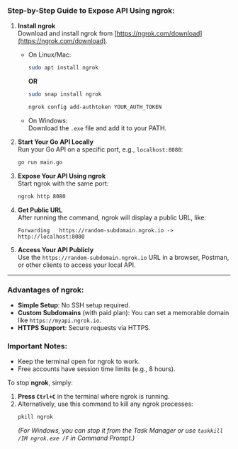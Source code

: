 ### Step-by-Step Guide to Expose API Using **ngrok**:

1. **Install ngrok**  
   Download and install ngrok from [https://ngrok.com/download](https://ngrok.com/download).  
   - On Linux/Mac:  
     ```sh
     sudo apt install ngrok
     ```  
     **OR**
     ```sh
     sudo snap install ngrok

     ngrok config add-authtoken YOUR_AUTH_TOKEN
     ```
   - On Windows:  
     Download the `.exe` file and add it to your PATH.

2. **Start Your Go API Locally**  
   Run your Go API on a specific port, e.g., `localhost:8080`:  
   ```sh
   go run main.go
   ```

3. **Expose Your API Using ngrok**  
   Start ngrok with the same port:  
   ```sh
   ngrok http 8080
   ```

4. **Get Public URL**  
   After running the command, ngrok will display a public URL, like:  
   ```
   Forwarding   https://random-subdomain.ngrok.io -> http://localhost:8080
   ```

5. **Access Your API Publicly**  
   Use the `https://random-subdomain.ngrok.io` URL in a browser, Postman, or other clients to access your local API.

---

### Advantages of ngrok:  
- **Simple Setup**: No SSH setup required.  
- **Custom Subdomains** (with paid plan): You can set a memorable domain like `https://myapi.ngrok.io`.  
- **HTTPS Support**: Secure requests via HTTPS.  

### Important Notes:  
- Keep the terminal open for ngrok to work.  
- Free accounts have session time limits (e.g., 8 hours).

To stop **ngrok**, simply:

1. **Press `Ctrl+C`** in the terminal where ngrok is running.
2. Alternatively, use this command to kill any ngrok processes:  
   ```sh
   pkill ngrok
   ```  
   *(For Windows, you can stop it from the Task Manager or use `taskkill /IM ngrok.exe /F` in Command Prompt.)*